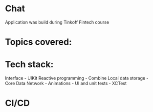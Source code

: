 # Chat
Application was build during Tinkoff Fintech course
# Topics covered:

# Tech stack:
Interface - UIKit
Reactive programming - Combine
Local data storage - Core Data
Network -
Animations - 
UI and unit tests - XCTest
# CI/CD
